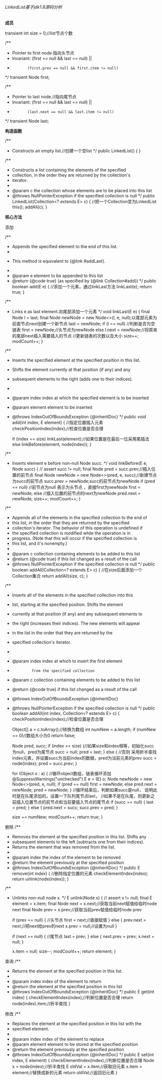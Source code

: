 ###### LinkedList基于jdk1.8源码分析

**成员**

transient int size = 0;//list节点个数

/**
 * Pointer to first node.指向头节点
 * Invariant: (first == null && last == null) ||
 *            (first.prev == null && first.item != null)
 */
transient Node<E> first;

/**
 * Pointer to last node.//指向尾节点
 * Invariant: (first == null && last == null) ||
 *            (last.next == null && last.item != null)
 */
transient Node<E> last;

**构造函数**

/**
 * Constructs an empty list.//创建一个空list
 */
public LinkedList() {
}

/**
 * Constructs a list containing the elements of the specified
 * collection, in the order they are returned by the collection's
 * iterator.
 *
 * @param  c the collection whose elements are to be placed into this list
 * @throws NullPointerException if the specified collection is null
 */
public LinkedList(Collection<? extends E> c) {
//把一个Collection变为LinkedList
    this();
    addAll(c);
}

**核心方法**

添加

/**
 * Appends the specified element to the end of this list.
 *
 * <p>This method is equivalent to {@link #addLast}.
 *
 * @param e element to be appended to this list
 * @return {@code true} (as specified by {@link Collection#add})
 */
public boolean add(E e) {
//添加一个元素，通过linkLast方法
    linkLast(e);
    return true;
}

/**
 * Links e as last element.向尾部添加一个元素
 */
void linkLast(E e) {
    final Node<E> l = last;
    final Node<E> newNode = new Node<>(l, e, null);以尾部元素为前面节点next创建一个新节点
    last = newNode;
    if (l == null)
    //判断是否为空链表
        first = newNode;//头节点为newNode
    else
        l.next = newNode;//将原来的尾部next插入需要插入的节点
    //更新链表的次数以及大小
    size++;
    modCount++;
}

/**
 * Inserts the specified element at the specified position in this list.
 * Shifts the element currently at that position (if any) and any
 * subsequent elements to the right (adds one to their indices).
 *
 * @param index index at which the specified element is to be inserted
 * @param element element to be inserted
 * @throws IndexOutOfBoundsException {@inheritDoc}
 */
public void add(int index, E element) {
//指定位置插入元素
    checkPositionIndex(index);//检查位置是否合理

    if (index == size)
        linkLast(element);//如果位置是在最后一位采用尾插法
    else
        linkBefore(element, node(index));
}

/**
 * Inserts element e before non-null Node succ.
 */
void linkBefore(E e, Node<E> succ) {
    // assert succ != null;
    final Node<E> pred = succ.prev;//插入位置的前节点
    final Node<E> newNode = new Node<>(pred, e, succ);//新建节点为succ的前节点
    succ.prev = newNode;succ的前节点为newNode
    if (pred == null)
    //前节点为null 表示为头节点  ，直接first为newNode
        first = newNode;
    else
    //插入位置的前节点的next为newNode
        pred.next = newNode;
    size++;
    modCount++;
}

/**
 * Appends all of the elements in the specified collection to the end of
 * this list, in the order that they are returned by the specified
 * collection's iterator.  The behavior of this operation is undefined if
 * the specified collection is modified while the operation is in
 * progress.  (Note that this will occur if the specified collection is
 * this list, and it's nonempty.)
 *
 * @param c collection containing elements to be added to this list
 * @return {@code true} if this list changed as a result of the call
 * @throws NullPointerException if the specified collection is null
 */
public boolean addAll(Collection<? extends E> c) {
//在size后面添加一个Collection集合
    return addAll(size, c);
}

/**
 * Inserts all of the elements in the specified collection into this
 * list, starting at the specified position.  Shifts the element
 * currently at that position (if any) and any subsequent elements to
 * the right (increases their indices).  The new elements will appear
 * in the list in the order that they are returned by the
 * specified collection's iterator.
 *
 * @param index index at which to insert the first element
 *              from the specified collection
 * @param c collection containing elements to be added to this list
 * @return {@code true} if this list changed as a result of the call
 * @throws IndexOutOfBoundsException {@inheritDoc}
 * @throws NullPointerException if the specified collection is null
 */
public boolean addAll(int index, Collection<? extends E> c) {
    checkPositionIndex(index);//检查位置是否合理

    Object[] a = c.toArray();//转换为数组
    int numNew = a.length;
    if (numNew == 0)//数组大小为0
        return false;

    Node<E> pred, succ;
    if (index == size) {//如果size和index相等，初始化succ为null，pred为尾节点
        succ = null;
        pred = last;
    } else {
    //否则 采用折半查找index元素，并设置succ为当前index的数据，pred为当前元素的prev
        succ = node(index);
        pred = succ.prev;
    }

    for (Object o : a) {
    //循环object数组，链表循环添加
        @SuppressWarnings("unchecked") E e = (E) o;
        Node<E> newNode = new Node<>(pred, e, null);
        if (pred == null)
            first = newNode;
        else
            pred.next = newNode;
        pred = newNode;
    }
    //循环结束后，判断如果succ是null， 说明此时是在队尾添加的，设置一下队列尾节点last，
    //如果不是在队尾，则更新之前插入位置节点的前节点和当前要插入节点的尾节点
    if (succ == null) {
        last = pred;
    } else {
        pred.next = succ;
        succ.prev = pred;
    }

    size += numNew;
    modCount++;
    return true;
}

删除
/**
 * Removes the element at the specified position in this list.  Shifts any
 * subsequent elements to the left (subtracts one from their indices).
 * Returns the element that was removed from the list.
 *
 * @param index the index of the element to be removed
 * @return the element previously at the specified position
 * @throws IndexOutOfBoundsException {@inheritDoc}
 */
public E remove(int index) {
//删除指定位置的元素
    checkElementIndex(index);
    return unlink(node(index));
}

/**
 * Unlinks non-null node x.
 */
E unlink(Node<E> x) {
    // assert x != null;
    final E element = x.item;
    final Node<E> next = x.next;//获取当前next赋值给临时node next
    final Node<E> prev = x.prev;//获取当前prev赋值给临时node prev

    if (prev == null) {
    //头节点
        first = next;//直接赋值
    } else {
        prev.next = next;//把next给prev的next
        x.prev = null;//设置为null
    }

    if (next == null) {
    //尾节点
        last = prev;
    } else {
        next.prev = prev;
        x.next = null;
    }

    x.item = null;
    size--;
    modCount++;
    return element;
}

查询
/**
 * Returns the element at the specified position in this list.
 *
 * @param index index of the element to return
 * @return the element at the specified position in this list
 * @throws IndexOutOfBoundsException {@inheritDoc}
 */
public E get(int index) {
    checkElementIndex(index);//判断位置是否合理
    return node(index).item;//折半查找
}

修改
/**
 * Replaces the element at the specified position in this list with the
 * specified element.
 *
 * @param index index of the element to replace
 * @param element element to be stored at the specified position
 * @return the element previously at the specified position
 * @throws IndexOutOfBoundsException {@inheritDoc}
 */
public E set(int index, E element) {
    checkElementIndex(index);//判断位置是否合理
    Node<E> x = node(index);//折半查找
    E oldVal = x.item;//获取旧元素
    x.item = element;//替换成新的元素
    return oldVal;//返回旧元素
}